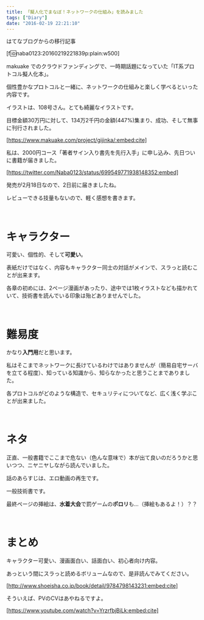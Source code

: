 ```yaml
---
title: 「擬人化でまなぼ！ネットワークの仕組み」を読みました
tags: ["Diary"]
date: "2016-02-19 22:21:10"
---
```


<div class="alert info">
はてなブログからの移行記事
</div>

[f:id:naba0123:20160219221839p:plain:w500]

makuake でのクラウドファンディングで、一時期話題になっていた「IT系プロトコル擬人化本」。

個性豊かなプロトコルと一緒に、ネットワークの仕組みと楽しく学べるといった内容です。

イラストは、108号さん。とても綺麗なイラストです。

目標金額30万円に対して、134万2千円の金額(447%)集まり、成功、そして無事に刊行されました。

[https://www.makuake.com/project/gijinka/:embed:cite]

私は、2000円コース「著者サイン入り書先を先行入手」に申し込み、先日ついに書籍が届きました。

[https://twitter.com/Naba0123/status/699549771938148352:embed]

発売が2月18日なので、2日前に届きましたね。

レビューできる技量もないので、軽く感想を書きます。

<br>

<!-- more -->

# キャラクター

可愛い、個性的、そして**可愛い**。

表紙だけではなく、内容もキャラクター同士の対話がメインで、スラっと読むことが出来ます。

各章の初めには、2ページ漫画があったり、途中では1枚イラストなども描かれていて、技術書を読んでいる印象は殆どありませんでした。

<br>

# 難易度

かなり**入門用**だと思います。

私はそこまでネットワークに長けているわけではありませんが（簡易自宅サーバを立てる程度）、知っている知識から、知らなかったと思うことまでありました。

各プロトコルがどのような構造で、セキュリティについてなど、広く浅く学ぶことが出来ました。

<br>

# ネタ

正直、一般書籍でここまで危ない（色んな意味で）本が出て良いのだろうかと思いつつ、ニヤニヤしながら読んでいました。

話のあらすじは、エロ動画の再生です。

一般技術書です。

最終ページの挿絵は、**水着大会**で罰ゲームの**ポロリ**も…（挿絵もあるよ！）？？

<br>

# まとめ

キャラクター可愛い、漫画面白い、話面白い、初心者向け内容。

あっという間にスラっと読めるボリュームなので、是非読んでみてください。

[http://www.shoeisha.co.jp/book/detail/9784798143231:embed:cite]

そういえば、PVのCVはあやねるですよ。

[https://www.youtube.com/watch?v=YrzrfbjBiLk:embed:cite]

<br>

